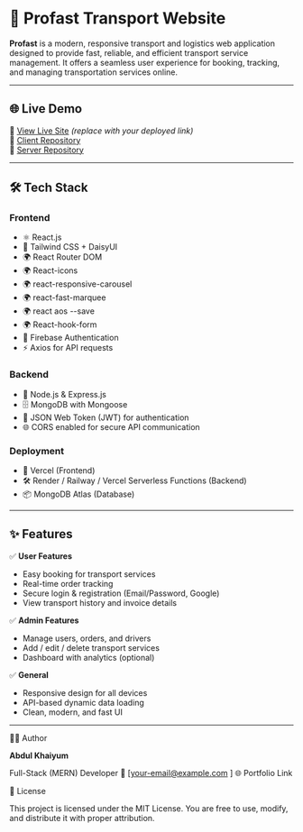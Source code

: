 # 🚚 Profast Transport Website

**Profast** is a modern, responsive transport and logistics web application designed to provide fast, reliable, and efficient transport service management. It offers a seamless user experience for booking, tracking, and managing transportation services online.

---

## 🌐 Live Demo  
🔗 [View Live Site](https://your-live-demo-link.com) *(replace with your deployed link)*  
🔗 [Client Repository](https://github.com/your-username/profast-client)  
🔗 [Server Repository](https://github.com/your-username/profast-server)

---

## 🛠️ Tech Stack

### **Frontend**
- ⚛️ React.js
- 🎨 Tailwind CSS + DaisyUI
- 🌍 React Router DOM
- 🌍 React-icons
- 🌍 react-responsive-carousel
- 🌍 react-fast-marquee
- 🌍 react aos --save
- 🌍 React-hook-form
- 🔐 Firebase Authentication
- ⚡ Axios for API requests

### **Backend**
- 🧠 Node.js & Express.js
- 🗄️ MongoDB with Mongoose
- 🔑 JSON Web Token (JWT) for authentication
- 🌐 CORS enabled for secure API communication

### **Deployment**
- 🚀 Vercel (Frontend)
- 🛠️ Render / Railway / Vercel Serverless Functions (Backend)
- 📦 MongoDB Atlas (Database)

---

## ✨ Features

✅ **User Features**
- Easy booking for transport services  
- Real-time order tracking  
- Secure login & registration (Email/Password, Google)  
- View transport history and invoice details  

✅ **Admin Features**
- Manage users, orders, and drivers  
- Add / edit / delete transport services  
- Dashboard with analytics (optional)  

✅ **General**
- Responsive design for all devices  
- API-based dynamic data loading  
- Clean, modern, and fast UI  

---

👨‍💻 Author

**Abdul Khaiyum**

Full-Stack (MERN) Developer
📧 [your-email@example.com
]
🌐 Portfolio Link



🪪 License

This project is licensed under the MIT License.
You are free to use, modify, and distribute it with proper attribution.


